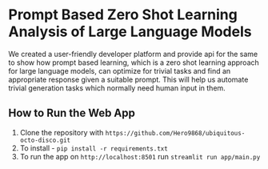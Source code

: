 # Prompt Based Zero Shot Learning Analysis of Large Language Models
We created a user-friendly developer platform and provide api for the same to show how prompt based learning, which is a zero shot learning approach for large language models, can optimize for trivial tasks and find an appropriate response given a suitable prompt. This will help us automate trivial generation tasks which normally need human input in them.

## How to Run the Web App
1. Clone the repository with `https://github.com/Hero9868/ubiquitous-octo-disco.git`
2. To install - `pip install -r requirements.txt`
3. To run the app on `http://localhost:8501` run `streamlit run app/main.py`
